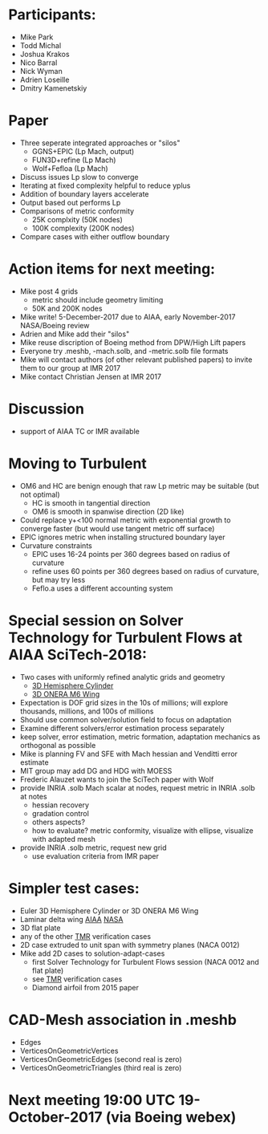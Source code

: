 
# Participants:
 - Mike Park
 - Todd Michal
 - Joshua Krakos
 - Nico Barral
 - Nick Wyman
 - Adrien Loseille
 - Dmitry Kamenetskiy

# Paper
- Three seperate integrated approaches or "silos"
  - GGNS+EPIC (Lp Mach, output)
  - FUN3D+refine (Lp Mach)
  - Wolf+Fefloa (Lp Mach)
- Discuss issues Lp slow to converge
- Iterating at fixed complexity helpful to reduce yplus
- Addition of boundary layers accelerate
- Output based out performs Lp
- Comparisons of metric conformity
  - 25K complxity (50K nodes)
  - 100K complexity (200K nodes)
- Compare cases with either outflow boundary

# Action items for next meeting:
- Mike post 4 grids
  - metric should include geometry limiting
  - 50K and 200K nodes
- Mike write! 5-December-2017 due to AIAA, early November-2017 NASA/Boeing review
- Adrien and Mike add their "silos"
- Mike reuse discription of Boeing method from DPW/High Lift papers
- Everyone try .meshb, -mach.solb, and -metric.solb file formats
- Mike will contact authors (of other relevant published papers) to invite them to our group at IMR 2017
- Mike contact Christian Jensen at IMR 2017

# Discussion
- support of AIAA TC or IMR available

# Moving to Turbulent
- OM6 and HC are benign enough that raw Lp metric may be suitable (but not optimal)
  - HC is smooth in tangential direction
  - OM6 is smooth in spanwise direction (2D like)
- Could replace y+<100 normal metric with exponential growth to converge faster (but would use tangent metric off surface)
- EPIC ignores metric when installing structured boundary layer
- Curvature constraints
  - EPIC uses 16-24 points per 360 degrees based on radius of curvature
  - refine uses 60 points per 360 degrees based on radius of curvature, but may try less
  - Feflo.a uses a different accounting system  

# Special session on Solver Technology for Turbulent Flows at AIAA SciTech-2018:
- Two cases with uniformly refined analytic grids and geometry
  - [3D Hemisphere Cylinder](https://turbmodels.larc.nasa.gov/hc3dnumericspart2_val.html)
  - [3D ONERA M6 Wing](https://turbmodels.larc.nasa.gov/onerawingnumerics_val.html)
- Expectation is DOF grid sizes in the 10s of millions; will explore thousands, millions, and 100s of millions
- Should use common solver/solution field to focus on adaptation 
- Examine different solvers/error estimation process separately
- keep solver, error estimation, metric formation, adaptation mechanics as orthogonal as possible
- Mike is planning FV and SFE with Mach hessian and Venditti error estimate
- MIT group may add DG and HDG with MOESS
- Frederic Alauzet wants to join the SciTech paper with Wolf
- provide INRIA .solb Mach scalar at nodes, request metric in INRIA .solb at notes
  - hessian recovery
  - gradation control
  - others aspects?
  - how to evaluate? metric conformity, visualize with ellipse, visualize with adapted mesh
- provide INRIA .solb metric, request new grid
  - use evaluation criteria from IMR paper

# Simpler test cases:
- Euler 3D Hemisphere Cylinder or 3D ONERA M6 Wing
- Laminar delta wing [AIAA](http://dx.doi.org/10.2514/6.2015-2292) [NASA](http://ntrs.nasa.gov/search.jsp?R=20160006030)
- 3D flat plate
- any of the other [TMR](https://turbmodels.larc.nasa.gov/) verification cases
- 2D case extruded to unit span with symmetry planes (NACA 0012)
- Mike add 2D cases to solution-adapt-cases
  - first Solver Technology for Turbulent Flows session (NACA 0012 and flat plate)
  - see [TMR](https://turbmodels.larc.nasa.gov/) verification cases
  - Diamond airfoil from 2015 paper

# CAD-Mesh association in .meshb
- Edges
- VerticesOnGeometricVertices
- VerticesOnGeometricEdges (second real is zero)
- VerticesOnGeometricTriangles (third real is zero)

# Next meeting 19:00 UTC 19-October-2017 (via Boeing webex)

